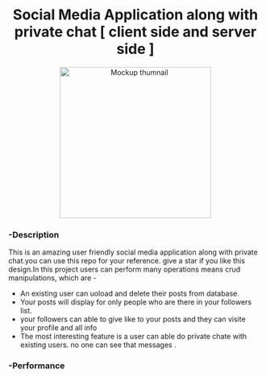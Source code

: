 
<div align="center">
    <h1 align="center">Social Media Application along with private chat [ client side and server side ] </h1>
  <img alt="Mockup thumnail" src="https://portfolio-murali-krishna.netlify.app/assets/images/Socialmediathumb.png" width="300px" align="center" />
</div>
<div>
  <h3>-Description</h3>
  <p>This is an amazing user friendly social media application along with private chat.you can use this repo for your reference. give a star if you like this design.In this project users can perform many operations means crud manipulations, which are -</p>
  <ul>
    <li>An existing user can uoload and delete their posts from database.</li>
    <li>Your posts will display for only people who are there in your followers list.</li>
    <li>your followers can able to give like to your posts and they can visite your profile and all info </li>
    <li>The most interesting feature is a user can able do private chate with existing users. no one can see that messages .</li>
  </ul>
  
</div>
<div>
    <h3>-Performance</h3>
    
</div>
